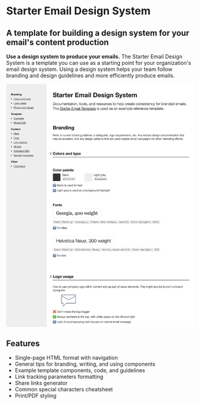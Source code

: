 # Starter Email Design System
## A template for building a design system for your email's content production

**Use a design system to produce your emails.** The Starter Email Design System is a template you can use as a starting point for your organization's email design system. Using a design system helps your team follow branding and design guidelines and more efficiently produce emails.

<img src="starter-design-system-thumbnail.png" />

## Features ##
- Single-page HTML format with navigation
- General tips for branding, writing, and using components
- Example template components, code, and guidelines
- Link tracking parameters formatting
- Share links generator
- Common special characters cheatsheet
- Print/PDF styling
